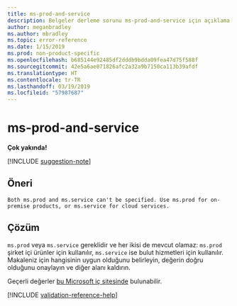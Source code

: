 ```yaml
---
title: ms-prod-and-service
description: Belgeler derleme sorunu ms-prod-and-service için açıklama ve çözüm
author: meganbradley
ms.author: mbradley
ms.topic: error-reference
ms.date: 1/15/2019
ms.prod: non-product-specific
ms.openlocfilehash: b685144e92485df2dddb9bdda09fea47d75f588f
ms.sourcegitcommit: 42e5a6ae071826afc2a32a9b7150ca113b39afdf
ms.translationtype: HT
ms.contentlocale: tr-TR
ms.lasthandoff: 03/19/2019
ms.locfileid: "57987687"
---
```

# <a name="ms-prod-and-service"></a>ms-prod-and-service

**Çok yakında!**

[!INCLUDE [suggestion-note](includes/suggestion-note.md)]

## <a name="suggestion"></a>Öneri

`Both ms.prod and ms.service can't be specified. Use ms.prod for on-premise products, or ms.service for cloud services.`

## <a name="resolution"></a>Çözüm

`ms.prod` veya `ms.service` gereklidir ve her ikisi de mevcut olamaz: `ms.prod` şirket içi ürünler için kullanılır, `ms.service` ise bulut hizmetleri için kullanılır. Makaleniz için hangisinin uygun olduğunu belirleyin, değerin doğru olduğunu onaylayın ve diğer alanı kaldırın.

Geçerli değerler [bu Microsoft iç sitesinde](https://docsmetadatatool.azurewebsites.net/allowlists) bulunabilir.

<!--make sure to add this file to your includes folder and verify the path-->
[!INCLUDE [validation-reference-help](includes/validation-reference-help.md)]
